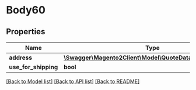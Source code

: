 # Body60

## Properties
Name | Type | Description | Notes
------------ | ------------- | ------------- | -------------
**address** | [**\Swagger\Magento2Client\Model\QuoteDataAddressInterface**](QuoteDataAddressInterface.md) |  | 
**use_for_shipping** | **bool** |  | [optional] 

[[Back to Model list]](../README.md#documentation-for-models) [[Back to API list]](../README.md#documentation-for-api-endpoints) [[Back to README]](../README.md)


